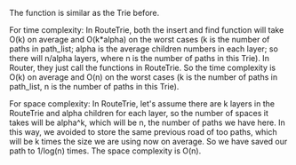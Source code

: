 The function is similar as the Trie before.

For time complexity:
In RouteTrie, both the insert and find function will take O(k) on average and O(k*alpha) on the worst cases (k is the number of paths in path_list; alpha is the average children numbers in each layer; so there will n/alpha layers, where n is the number of paths in this Trie). 
In Router, they just call the functions in RouteTrie.
So the time complexity is O(k) on average and O(n) on the worst cases (k is the number of paths in path_list, n is the number of paths in this Trie).

For space complexity:
In RouteTrie, let's assume there are k layers in the RouteTrie and alpha children for each layer, so the number of spaces it takes will be alpha^k, which will be n, the number of paths we have here. In this way,  we avoided to store the same previous road of too paths, which will be k times the size we are using now on average. So we have saved our path to 1/log(n) times.
The space complexity is O(n).
